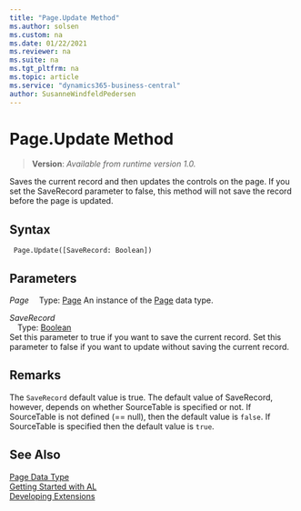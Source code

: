 ```yaml
---
title: "Page.Update Method"
ms.author: solsen
ms.custom: na
ms.date: 01/22/2021
ms.reviewer: na
ms.suite: na
ms.tgt_pltfrm: na
ms.topic: article
ms.service: "dynamics365-business-central"
author: SusanneWindfeldPedersen
---
```

[//]: # (START>DO_NOT_EDIT)
[//]: # (IMPORTANT:Do not edit any of the content between here and the END>DO_NOT_EDIT.)
[//]: # (Any modifications should be made in the .xml files in the ModernDev repo.)
# Page.Update Method
> **Version**: _Available from runtime version 1.0._

Saves the current record and then updates the controls on the page. If you set the SaveRecord parameter to false, this method will not save the record before the page is updated.


## Syntax
```
 Page.Update([SaveRecord: Boolean])
```
## Parameters
*Page*
&emsp;Type: [Page](page-data-type.md)
An instance of the [Page](page-data-type.md) data type.

*SaveRecord*  
&emsp;Type: [Boolean](../boolean/boolean-data-type.md)  
Set this parameter to true if you want to save the current record. Set this parameter to false if you want to update without saving the current record.  



[//]: # (IMPORTANT: END>DO_NOT_EDIT)

## Remarks

The `SaveRecord` default value is true. The default value of SaveRecord, however, depends on whether SourceTable is specified or not. If SourceTable is not defined (== null), then the default value is `false`. If SourceTable is specified then the default value is `true`.

## See Also

[Page Data Type](page-data-type.md)  
[Getting Started with AL](../../devenv-get-started.md)  
[Developing Extensions](../../devenv-dev-overview.md)